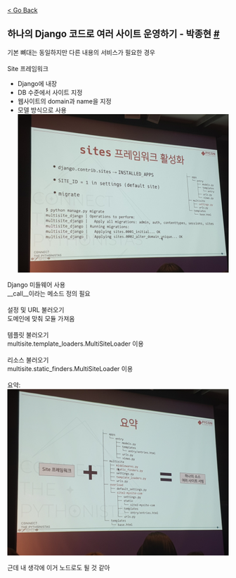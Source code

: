 [< Go Back](../index.md)

하나의 Django 코드로 여러 사이트 운영하기 - 박종현 [#](https://www.pycon.kr/program/talk-detail?id=135)
---

기본 뼈대는 동일하지만 다른 내용의 서비스가 필요한 경우\
\
Site 프레임워크
* Django에 내장
* DB 수준에서 사이트 지정
* 웹사이트의 domain과 name을 지정
* 모델 방식으로 사용
![](./static/run_multiple_in_one_django/1.jpg)

Django 미들웨어 사용\
  __call__이라는 메소드 정의 필요\
  \
설정 및 URL 불러오기\
  도메인에 맞춰 모듈 가져옴\
\
템플릿 불러오기\
  multisite.template_loaders.MultiSiteLoader 이용\
\
리소스 불러오기\
  multisite.static_finders.MultiSiteLoader 이용\
\
요약:\
![](./static/run_multiple_in_one_django/2.jpg)

근데 내 생각에 이거 노드로도 될 것 같아
